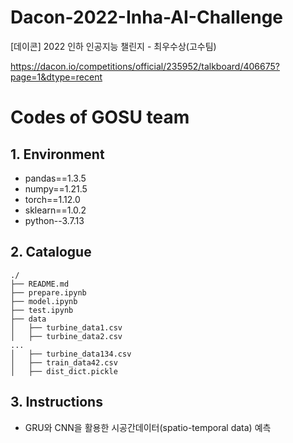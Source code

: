 # Dacon-2022-Inha-AI-Challenge
[데이콘] 2022 인하 인공지능 챌린지 - 최우수상(고수팀)

https://dacon.io/competitions/official/235952/talkboard/406675?page=1&dtype=recent
# **Codes of GOSU team**

## **1. Environment**

- pandas==1.3.5
- numpy==1.21.5
- torch==1.12.0
- sklearn==1.0.2
- python--3.7.13

## **2. Catalogue**

```
./
├── README.md
├── prepare.ipynb
├── model.ipynb
├── test.ipynb
├── data
│   ├── turbine_data1.csv
│   ├── turbine_data2.csv
...
│   ├── turbine_data134.csv
│   ├── train_data42.csv
│   ├── dist_dict.pickle
```

## **3. Instructions**
- GRU와 CNN을 활용한 시공간데이터(spatio-temporal data) 예측



